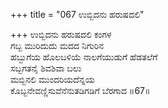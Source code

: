 +++
title = "067 ಉಬ್ಬಿದನು ಹರುಷದಲಿ"

+++
ಉಬ್ಬಿದನು ಹರುಷದಲಿ ಕಂಗಳ  
ಗಬ್ಬ ಮುರಿದುದು ಮದದ ನಿಗುರಿನ  
ಹಬ್ಬುಗೆಯ ಹೊಲಬಳಿಯೆ ನಾಲಗೆಯುಡುಗೆ ಹೆಡತಲೆಗೆ  
ಸಬ್ಬಗತನೈ ಶಿವಶಿವಾ ಬಲು  
ಮಬ್ಬಿನಲಿ ಮುಂದರಿಯದೆನ್ನಯ  
ಕೊಬ್ಬನೇವಣ್ಣಿಸುವೆನೆನುತಡಿಗಡಿಗೆ ಬೆರಗಾದ      ॥67॥